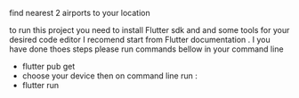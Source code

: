 find nearest 2 airports to your location

to run this project you need to install Flutter sdk and and some tools for your desired code editor
I recomend start from Flutter documentation . I you have done thoes steps please run commands bellow in your command line

- flutter pub get
- choose your device
 then on command line run :
- flutter run 


